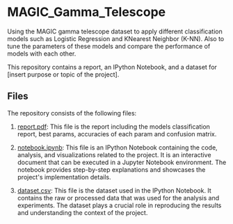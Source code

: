 # MAGIC_Gamma_Telescope
Using the MAGIC gamma telescope dataset to apply different classification models such as Logistic Regression and KNearest Neighbor (K-NN). Also to tune the parameters of these models and compare the performance of models with each other.

This repository contains a report, an IPython Notebook, and a dataset for [insert purpose or topic of the project].

## Files

The repository consists of the following files:

1. [report.pdf](report.pdf): This file is the report including the models classification report, best params, accuracies of each param and confusion matrix.

2. [notebook.ipynb](notebook.ipynb): This file is an IPython Notebook containing the code, analysis, and visualizations related to the project. It is an interactive document that can be executed in a Jupyter Notebook environment. The notebook provides step-by-step explanations and showcases the project's implementation details.

3. [dataset.csv](dataset.csv): This file is the dataset used in the IPython Notebook. It contains the raw or processed data that was used for the analysis and experiments. The dataset plays a crucial role in reproducing the results and understanding the context of the project.
